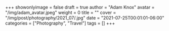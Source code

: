 +++
showonlyimage = false
draft = true
author = "Adam Knox"
avatar = "/img/adam_avatar.jpeg"
weight = 0
title = ""
cover = "/img/post/photography/2021_07/.jpg"
date = "2021-07-25T00:01:01-06:00"
categories = ["Photography", "Travel"]
tags = []
+++
<!--more-->
